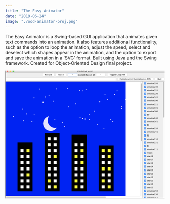 ```yaml
---
title: "The Easy Animator"
date: "2019-06-24"
image: "./ood-animator-proj.png"
---
```


<p>The Easy Animator is a Swing-based GUI application that animates given text commands into an animation. It also features additional functionality, such as the option to loop the animation, adjust the speed, select and deselect which shapes appear in the animation, and the option to export and save the animation in a 'SVG' format. Built using Java and the Swing framework. Created for Object-Oriented Design final project.</p>


![Alt text](ood-animator-proj.png?raw=true "Title")
